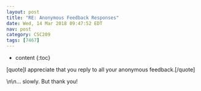 ```yaml
---
layout: post
title: "RE: Anonymous Feedback Responses"
date: Wed, 14 Mar 2018 09:47:52 EDT
nav: post
category: CSC209
tags: [7467]
---
```


* content
{:toc}

[quote]I appreciate that you reply to all your anonymous feedback.[/quote]
<!-- more -->
<p>\n\n... slowly. But thank you!</p>
